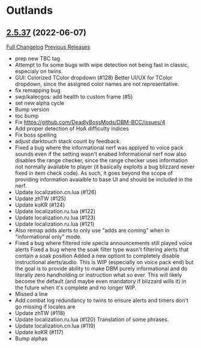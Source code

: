 # <DBM> Outlands

## [2.5.37](https://github.com/DeadlyBossMods/DBM-BCC/tree/2.5.37) (2022-06-07)
[Full Changelog](https://github.com/DeadlyBossMods/DBM-BCC/compare/2.5.36...2.5.37) [Previous Releases](https://github.com/DeadlyBossMods/DBM-BCC/releases)

- prep new TBC tag  
- Attempt to fix some bugs with wipe detection not being fast in classic, especialy on twins.  
- GUI: Colorized TColor dropdown (#128) Better UI/UX for TColor dropdown, since the assigned color names are not representative.  
- fix remapping bug  
- swp/kalecgos: add health to custom frame (#5)  
- set new alpha cycle  
- Bump version  
- toc bump  
- Fix https://github.com/DeadlyBossMods/DBM-BCC/issues/4  
- Add proper detection of HoA difficulty indices  
- Fix boss spelling  
- adjust darktouch stack count by feedback.  
- Fixed a bug where the informational nerf was applyed to voice pack sounds even if the setting wasn't enabed Informational nerf now also disables the range checker, since the range checker uses information not normally available to player (it basically exploits a bug blizzard never fixed in item check code). As such, it goes beyond the scope of providing information avaialble to base UI and should be included in the nerf.  
- Update localization.cn.lua (#126)  
- Update zhTW (#125)  
- Update koKR (#124)  
- Update localization.ru.lua (#122)  
- Update localization.ru.lua (#123)  
- Update localization.ru.lua (#121)  
- Also remap adds alerts to only use \"adds are coming\" when in \"informational only\" mode.  
- Fixed a bug where filtered role specla announcements still played voice alerts Fixed a bug where the soak filter type wasn't filtering alerts that contain a soak position Added a new optiont to completely disable instructional alerts/audio. This is WIP (especially on voice pack end) but the goal is to provide ability to make DBM purely informational and do literally zero handholding or instruction what so ever. This will likely become the default (and maybe even mandatory if blizzard wills it) in the future when it's complete and no longer WIP.  
- Missed a line  
- Add combat log redundancy to twins to ensure alerts and timers don't go missing if locales are  
- Update zhTW (#118)  
- Update localization.ru.lua (#120) Translation of some phrases.  
- Update localization.cn.lua (#119)  
- Update koKR (#117)  
- Bump alphas  
